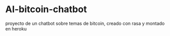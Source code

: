 # AI-bitcoin-chatbot
proyecto de un chatbot sobre temas de bitcoin, creado con rasa y montado en heroku
